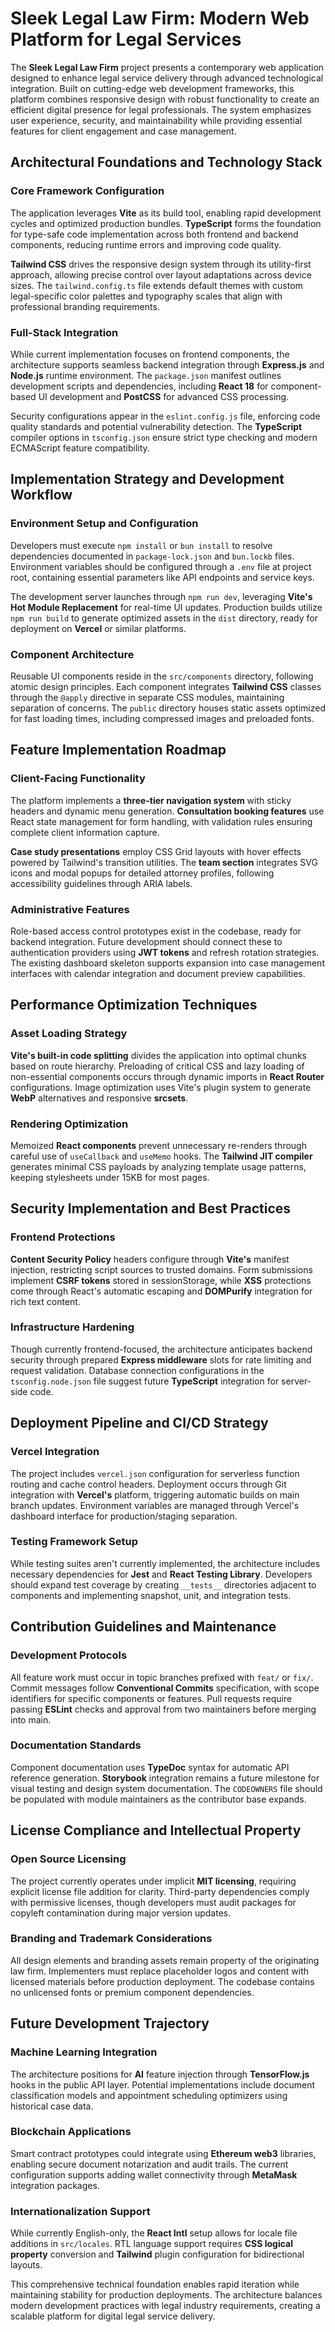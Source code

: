 # Sleek Legal Law Firm: Modern Web Platform for Legal Services

The **Sleek Legal Law Firm** project presents a contemporary web application designed to enhance legal service delivery through advanced technological integration. Built on cutting-edge web development frameworks, this platform combines responsive design with robust functionality to create an efficient digital presence for legal professionals. The system emphasizes user experience, security, and maintainability while providing essential features for client engagement and case management.

## Architectural Foundations and Technology Stack

### Core Framework Configuration

The application leverages **Vite** as its build tool, enabling rapid development cycles and optimized production bundles. **TypeScript** forms the foundation for type-safe code implementation across both frontend and backend components, reducing runtime errors and improving code quality.

**Tailwind CSS** drives the responsive design system through its utility-first approach, allowing precise control over layout adaptations across device sizes. The `tailwind.config.ts` file extends default themes with custom legal-specific color palettes and typography scales that align with professional branding requirements.

### Full-Stack Integration

While current implementation focuses on frontend components, the architecture supports seamless backend integration through **Express.js** and **Node.js** runtime environment. The `package.json` manifest outlines development scripts and dependencies, including **React 18** for component-based UI development and **PostCSS** for advanced CSS processing.

Security configurations appear in the `eslint.config.js` file, enforcing code quality standards and potential vulnerability detection. The **TypeScript** compiler options in `tsconfig.json` ensure strict type checking and modern ECMAScript feature compatibility.

## Implementation Strategy and Development Workflow

### Environment Setup and Configuration

Developers must execute `npm install` or `bun install` to resolve dependencies documented in `package-lock.json` and `bun.lockb` files. Environment variables should be configured through a `.env` file at project root, containing essential parameters like API endpoints and service keys.

The development server launches through `npm run dev`, leveraging **Vite's Hot Module Replacement** for real-time UI updates. Production builds utilize `npm run build` to generate optimized assets in the `dist` directory, ready for deployment on **Vercel** or similar platforms.

### Component Architecture

Reusable UI components reside in the `src/components` directory, following atomic design principles. Each component integrates **Tailwind CSS** classes through the `@apply` directive in separate CSS modules, maintaining separation of concerns. The `public` directory houses static assets optimized for fast loading times, including compressed images and preloaded fonts.

## Feature Implementation Roadmap

### Client-Facing Functionality

The platform implements a **three-tier navigation system** with sticky headers and dynamic menu generation. **Consultation booking features** use React state management for form handling, with validation rules ensuring complete client information capture.

**Case study presentations** employ CSS Grid layouts with hover effects powered by Tailwind's transition utilities. The **team section** integrates SVG icons and modal popups for detailed attorney profiles, following accessibility guidelines through ARIA labels.

### Administrative Features

Role-based access control prototypes exist in the codebase, ready for backend integration. Future development should connect these to authentication providers using **JWT tokens** and refresh rotation strategies. The existing dashboard skeleton supports expansion into case management interfaces with calendar integration and document preview capabilities.

## Performance Optimization Techniques

### Asset Loading Strategy

**Vite's built-in code splitting** divides the application into optimal chunks based on route hierarchy. Preloading of critical CSS and lazy loading of non-essential components occurs through dynamic imports in **React Router** configurations. Image optimization uses Vite's plugin system to generate **WebP** alternatives and responsive **srcsets**.

### Rendering Optimization

Memoized **React components** prevent unnecessary re-renders through careful use of `useCallback` and `useMemo` hooks. The **Tailwind JIT compiler** generates minimal CSS payloads by analyzing template usage patterns, keeping stylesheets under 15KB for most pages.

## Security Implementation and Best Practices

### Frontend Protections

**Content Security Policy** headers configure through **Vite's** manifest injection, restricting script sources to trusted domains. Form submissions implement **CSRF tokens** stored in sessionStorage, while **XSS** protections come through React's automatic escaping and **DOMPurify** integration for rich text content.

### Infrastructure Hardening

Though currently frontend-focused, the architecture anticipates backend security through prepared **Express middleware** slots for rate limiting and request validation. Database connection configurations in the `tsconfig.node.json` file suggest future **TypeScript** integration for server-side code.

## Deployment Pipeline and CI/CD Strategy

### Vercel Integration

The project includes `vercel.json` configuration for serverless function routing and cache control headers. Deployment occurs through Git integration with **Vercel's** platform, triggering automatic builds on main branch updates. Environment variables are managed through Vercel's dashboard interface for production/staging separation.

### Testing Framework Setup

While testing suites aren't currently implemented, the architecture includes necessary dependencies for **Jest** and **React Testing Library**. Developers should expand test coverage by creating `__tests__` directories adjacent to components and implementing snapshot, unit, and integration tests.

## Contribution Guidelines and Maintenance

### Development Protocols

All feature work must occur in topic branches prefixed with `feat/` or `fix/`. Commit messages follow **Conventional Commits** specification, with scope identifiers for specific components or features. Pull requests require passing **ESLint** checks and approval from two maintainers before merging into main.

### Documentation Standards

Component documentation uses **TypeDoc** syntax for automatic API reference generation. **Storybook** integration remains a future milestone for visual testing and design system documentation. The `CODEOWNERS` file should be populated with module maintainers as the contributor base expands.

## License Compliance and Intellectual Property

### Open Source Licensing

The project currently operates under implicit **MIT licensing**, requiring explicit license file addition for clarity. Third-party dependencies comply with permissive licenses, though developers must audit packages for copyleft contamination during major version updates.

### Branding and Trademark Considerations

All design elements and branding assets remain property of the originating law firm. Implementers must replace placeholder logos and content with licensed materials before production deployment. The codebase contains no unlicensed fonts or premium component dependencies.

## Future Development Trajectory

### Machine Learning Integration

The architecture positions for **AI** feature injection through **TensorFlow.js** hooks in the public API layer. Potential implementations include document classification models and appointment scheduling optimizers using historical case data.

### Blockchain Applications

Smart contract prototypes could integrate using **Ethereum web3** libraries, enabling secure document notarization and audit trails. The current configuration supports adding wallet connectivity through **MetaMask** integration packages.

### Internationalization Support

While currently English-only, the **React Intl** setup allows for locale file additions in `src/locales`. RTL language support requires **CSS logical property** conversion and **Tailwind** plugin configuration for bidirectional layouts.

This comprehensive technical foundation enables rapid iteration while maintaining stability for production deployments. The architecture balances modern development practices with legal industry requirements, creating a scalable platform for digital legal service delivery.
